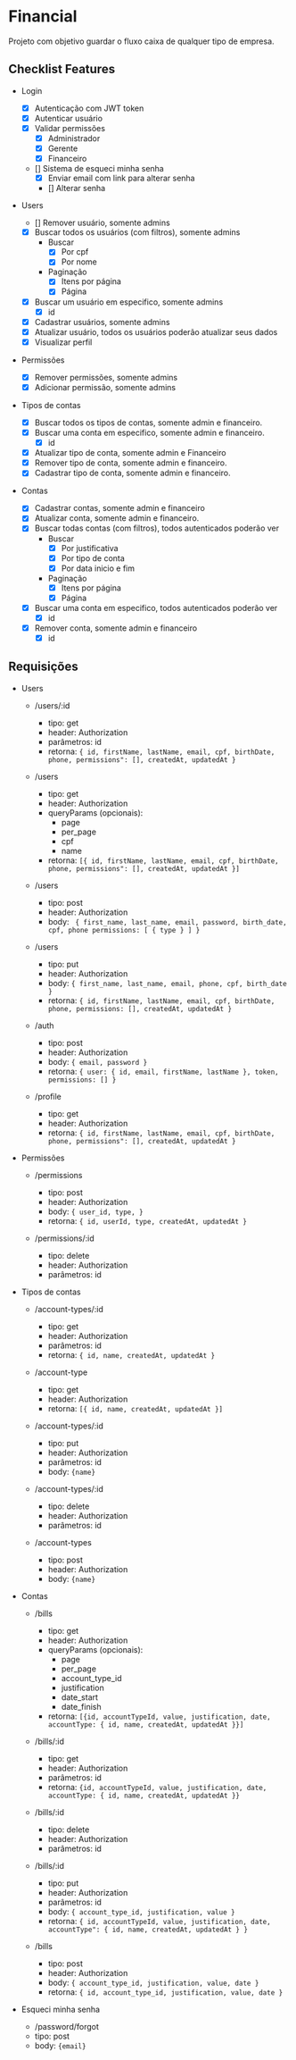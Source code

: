 # Financial

Projeto com objetivo guardar o fluxo caixa de qualquer tipo de empresa.

## Checklist Features

- Login
  - [x] Autenticação com JWT token
  - [x] Autenticar usuário
  - [x] Validar permissões
    - [x] Administrador
    - [x] Gerente
    - [x] Financeiro
  - [] Sistema de esqueci minha senha
    - [x] Enviar email com link para alterar senha
    - [] Alterar senha
- Users

  - [] Remover usuário, somente admins
  - [x] Buscar todos os usuários (com filtros), somente admins
    - Buscar
      - [x] Por cpf
      - [x] Por nome
    - Paginação
      - [x] Itens por página
      - [x] Página
  - [x] Buscar um usuário em especifico, somente admins
    - [x] id
  - [x] Cadastrar usuários, somente admins
  - [x] Atualizar usuário, todos os usuários poderão atualizar seus dados
  - [x] Visualizar perfil

- Permissões

  - [x] Remover permissões, somente admins
  - [x] Adicionar permissão, somente admins

- Tipos de contas

  - [x] Buscar todos os tipos de contas, somente admin e financeiro.
  - [x] Buscar uma conta em especifico, somente admin e financeiro.
    - [x] id
  - [x] Atualizar tipo de conta, somente admin e Financeiro
  - [x] Remover tipo de conta, somente admin e financeiro.
  - [x] Cadastrar tipo de conta, somente admin e financeiro.

- Contas
  - [x] Cadastrar contas, somente admin e financeiro
  - [x] Atualizar conta, somente admin e financeiro.
  - [x] Buscar todas contas (com filtros), todos autenticados poderão ver
    - Buscar
      - [x] Por justificativa
      - [x] Por tipo de conta
      - [x] Por data inicio e fim
    - Paginação
      - [x] Itens por página
      - [x] Página
  - [x] Buscar uma conta em especifico, todos autenticados poderão ver
    - [x] id
  - [x] Remover conta, somente admin e financeiro
    - [x] id

## Requisições

- Users

  - /users/:id

    - tipo: get
    - header: Authorization
    - parâmetros: id
    - retorna: `{ id, firstName, lastName, email, cpf, birthDate, phone, permissions": [], createdAt, updatedAt }`

  - /users

    - tipo: get
    - header: Authorization
    - queryParams (opcionais):
      - page
      - per_page
      - cpf
      - name
    - retorna: `[{ id, firstName, lastName, email, cpf, birthDate, phone, permissions": [], createdAt, updatedAt }]`

  - /users

    - tipo: post
    - header: Authorization
    - body: ` { first_name, last_name, email, password, birth_date, cpf, phone permissions: [ { type } ] }`

  - /users

    - tipo: put
    - header: Authorization
    - body: `{ first_name, last_name, email, phone, cpf, birth_date }`
    - retorna: `{ id, firstName, lastName, email, cpf, birthDate, phone, permissions: [], createdAt, updatedAt }`

  - /auth

    - tipo: post
    - header: Authorization
    - body: `{ email, password }`
    - retorna: `{ user: { id, email, firstName, lastName }, token, permissions: [] }`

  - /profile

    - tipo: get
    - header: Authorization
    - retorna: `{ id, firstName, lastName, email, cpf, birthDate, phone, permissions": [], createdAt, updatedAt }`

- Permissões

  - /permissions

    - tipo: post
    - header: Authorization
    - body: `{ user_id, type, }`
    - retorna: `{ id, userId, type, createdAt, updatedAt }`

  - /permissions/:id
    - tipo: delete
    - header: Authorization
    - parâmetros: id

- Tipos de contas

  - /account-types/:id

    - tipo: get
    - header: Authorization
    - parâmetros: id
    - retorna: `{ id, name, createdAt, updatedAt }`

  - /account-type

    - tipo: get
    - header: Authorization
    - retorna: `[{ id, name, createdAt, updatedAt }]`

  - /account-types/:id

    - tipo: put
    - header: Authorization
    - parâmetros: id
    - body: `{name}`

  - /account-types/:id

    - tipo: delete
    - header: Authorization
    - parâmetros: id

  - /account-types
    - tipo: post
    - header: Authorization
    - body: `{name}`

- Contas

  - /bills

    - tipo: get
    - header: Authorization
    - queryParams (opcionais):
      - page
      - per_page
      - account_type_id
      - justification
      - date_start
      - date_finish
    - retorna: `[{id, accountTypeId, value, justification, date, accountType: { id, name, createdAt, updatedAt }}]`

  - /bills/:id

    - tipo: get
    - header: Authorization
    - parâmetros: id
    - retorna: `{id, accountTypeId, value, justification, date, accountType: { id, name, createdAt, updatedAt }}`

  - /bills/:id

    - tipo: delete
    - header: Authorization
    - parâmetros: id

  - /bills/:id

    - tipo: put
    - header: Authorization
    - parâmetros: id
    - body: `{ account_type_id, justification, value }`
    - retorna: `{ id, accountTypeId, value, justification, date, accountType": { id, name, createdAt, updatedAt } }`

  - /bills

    - tipo: post
    - header: Authorization
    - body: `{ account_type_id, justification, value, date }`
    - retorna: `{ id, account_type_id, justification, value, date }`

- Esqueci minha senha
  - /password/forgot
  - tipo: post
  - body: `{email}`
